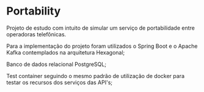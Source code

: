 # Portability

Projeto de estudo com intuito de simular um serviço de portabilidade entre operadoras telefônicas.

Para a implementação do projeto foram utilizados o Spring Boot e o Apache Kafka contemplados na arquitetura Hexagonal;

Banco de dados relacional PostgreSQL;

Test container seguindo o mesmo padrão de utilização de docker para testar os recursos dos serviços das API's;
